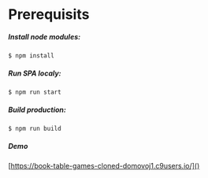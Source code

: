 # Prerequisits

##### Install node modules:

`$ npm install`

##### Run SPA localy:

`$ npm run start`

##### Build production:

`$ npm run build`

##### Demo
[https://book-table-games-cloned-domovoj1.c9users.io/]()
